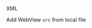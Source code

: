 XML
<snippet id='web-view-xml-local-file'/>

Add WebView `src` from local file
<snippet id='web-view-src-local-file'/>